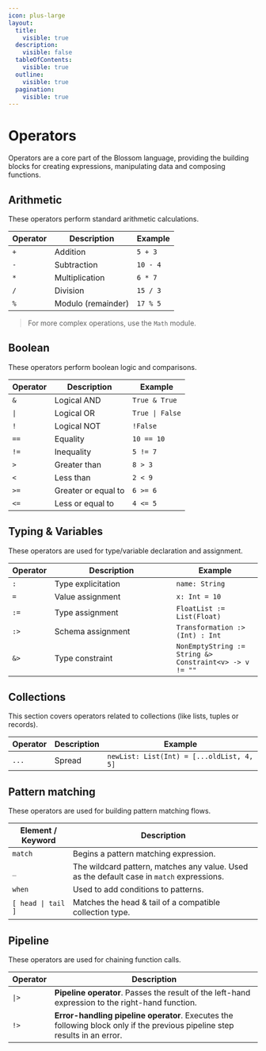 ```yaml
---
icon: plus-large
layout:
  title:
    visible: true
  description:
    visible: false
  tableOfContents:
    visible: true
  outline:
    visible: true
  pagination:
    visible: true
---
```


# Operators

Operators are a core part of the Blossom language, providing the building blocks for creating expressions, manipulating data and composing functions.

## Arithmetic

These operators perform standard arithmetic calculations.

| Operator | Description        | Example  |
| -------- | ------------------ | -------- |
| `+`      | Addition           | `5 + 3`  |
| `-`      | Subtraction        | `10 - 4` |
| `*`      | Multiplication     | `6 * 7`  |
| `/`      | Division           | `15 / 3` |
| `%`      | Modulo (remainder) | `17 % 5` |

> For more complex operations, use the `Math` module.

## Boolean

These operators perform boolean logic and comparisons.

| Operator | Description         | Example         |
| -------- | ------------------- | --------------- |
| `&`      | Logical AND         | `True & True`   |
| `\|`     | Logical OR          | `True \| False` |
| `!`      | Logical NOT         | `!False`        |
| `==`     | Equality            | `10 == 10`      |
| `!=`     | Inequality          | `5 != 7`        |
| `>`      | Greater than        | `8 > 3`         |
| `<`      | Less than           | `2 < 9`         |
| `>=`     | Greater or equal to | `6 >= 6`        |
| `<=`     | Less or equal to    | `4 <= 5`        |

## Typing & Variables

These operators are used for type/variable declaration and assignment.

<table><thead><tr><th>Operator</th><th width="230">Description</th><th>Example</th></tr></thead><tbody><tr><td><code>:</code></td><td>Type explicitation</td><td><code>name: String</code></td></tr><tr><td><code>=</code></td><td>Value assignment</td><td><code>x: Int = 10</code></td></tr><tr><td><code>:=</code></td><td>Type assignment</td><td><code>FloatList := List(Float)</code></td></tr><tr><td><code>:></code></td><td>Schema assignment</td><td><code>Transformation :> (Int) : Int</code></td></tr><tr><td><code>&#x26;></code></td><td>Type constraint</td><td><code>NonEmptyString := String &#x26;> Constraint&#x3C;v> -> v != ""</code></td></tr></tbody></table>

## Collections

This section covers operators related to collections (like lists, tuples or records).

<table data-full-width="false"><thead><tr><th>Operator</th><th>Description</th><th>Example</th></tr></thead><tbody><tr><td><code>...</code></td><td>Spread</td><td><code>newList: List(Int) = [...oldList, 4, 5]</code></td></tr></tbody></table>

## Pattern matching

These operators are used for building pattern matching flows.

| Element / Keyword  | Description                                                                               |
| ------------------ | ----------------------------------------------------------------------------------------- |
| `match`            | Begins a pattern matching expression.                                                     |
| `_`                | The wildcard pattern, matches any value. Used as the default case in `match` expressions. |
| `when`             | Used to add conditions to patterns.                                                       |
| `[ head \| tail ]` | Matches the head & tail of a compatible collection type.                                  |

## Pipeline

These operators are used for chaining function calls.

| Operator | Description                                                                                                                |
| -------- | -------------------------------------------------------------------------------------------------------------------------- |
| `\|>`    | **Pipeline operator**. Passes the result of the left-hand expression to the right-hand function.                           |
| `!>`     | **Error-handling pipeline operator**. Executes the following block only if the previous pipeline step results in an error. |
